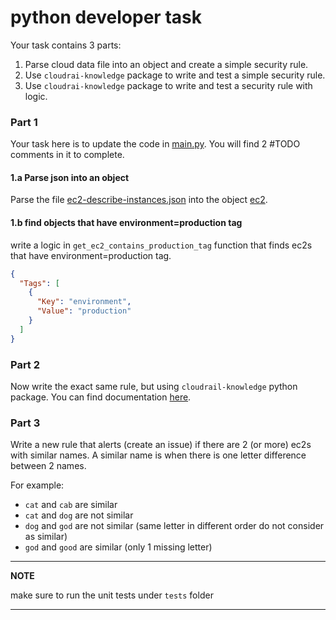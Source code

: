 # python developer task
Your task contains 3 parts:
1. Parse cloud data file into an object and create a simple security rule.
2. Use `cloudrai-knowledge` package to write and test a simple security rule.
3. Use `cloudrai-knowledge` package to write and test a security rule with logic.

### Part 1
Your task here is to update the code in [main.py](cloudrail/main.py). 
You will find 2 #TODO comments in it to complete.
#### 1.a Parse json into an object
Parse the file [ec2-describe-instances.json](cloudrail/cloud-data/ec2-describe-instances.json) into the object [ec2](cloudrail/entities/ec2.py).
#### 1.b find objects that have environment=production tag
write a logic in `get_ec2_contains_production_tag` function that finds ec2s that have environment=production tag.
```json
{
  "Tags": [
    {
      "Key": "environment",
      "Value": "production"
    }
  ]
}
```

### Part 2
Now write the exact same rule, but using `cloudrail-knowledge` python package. You can find documentation [here](https://knowledge.docs.cloudrail.app/).

### Part 3
Write a new rule that alerts (create an issue) if there are 2 (or more) ec2s with similar names.
A similar name is when there is one letter difference between 2 names.

For example:
* `cat` and `cab` are  similar
* `cat` and `dog` are not  similar
* `dog` and `god` are  not similar (same letter in different order do not consider as similar)
* `god` and `good` are  similar (only 1 missing letter)

---
**NOTE**

make sure to run the unit tests under `tests` folder

---